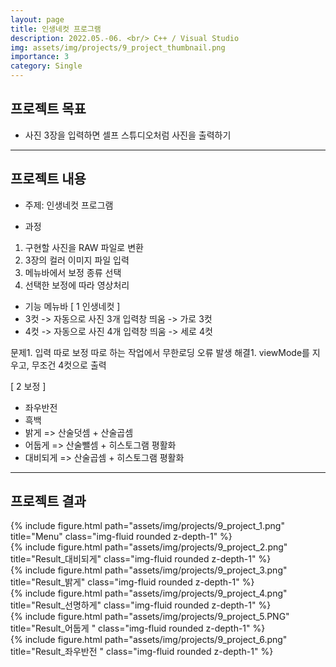 ```yaml
---
layout: page
title: 인생네컷 프로그램
description: 2022.05.-06. <br/> C++ / Visual Studio
img: assets/img/projects/9_project_thumbnail.png
importance: 3
category: Single
---
```


## 프로젝트 목표
- 사진 3장을 입력하면 셀프 스튜디오처럼 사진을 출력하기

---

## 프로젝트 내용
- 주제: 인생네컷 프로그램

- 과정
1. 구현할 사진을 RAW 파일로 변환
2. 3장의 컬러 이미지 파일 입력
3. 메뉴바에서 보정 종류 선택
4. 선택한 보정에 따라 영상처리

- 기능
메뉴바
[ 1 인생네컷 ]
- 3컷 -> 자동으로 사진 3개 입력창 띄움 -> 가로 3컷
- 4컷 -> 자동으로 사진 4개 입력창 띄움 -> 세로 4컷

문제1. 입력 따로 보정 따로 하는 작업에서 무한로딩 오류 발생
해결1. viewMode를 지우고, 무조건 4컷으로 출력


[ 2 보정 ]
- 좌우반전
- 흑백
- 밝게 => 산술덧셈 + 산술곱셈
- 어둡게 => 산술뺄셈 + 히스토그램 평활화
- 대비되게 => 산술곱셈 + 히스토그램 평활화

---

## 프로젝트 결과

<div class="col-sm mt-3 mt-md-0">
  {% include figure.html path="assets/img/projects/9_project_1.png" title="Menu" class="img-fluid rounded z-depth-1" %}
</div>

<div class="row">
    <div class="col-sm mt-3 mt-md-0">
        {% include figure.html path="assets/img/projects/9_project_2.png" title="Result_대비되게" class="img-fluid rounded z-depth-1" %}
    </div>
    <div class="col-sm mt-3 mt-md-0">
        {% include figure.html path="assets/img/projects/9_project_3.png" title="Result_밝게" class="img-fluid rounded z-depth-1" %}
    </div>
</div>

<div class="row">
    <div class="col-sm mt-3 mt-md-0">
        {% include figure.html path="assets/img/projects/9_project_4.png" title="Result_선명하게" class="img-fluid rounded z-depth-1" %}
    </div>
    <div class="col-sm mt-3 mt-md-0">
        {% include figure.html path="assets/img/projects/9_project_5.PNG" title="Result_어둡게 " class="img-fluid rounded z-depth-1" %}
    </div>
    <div class="col-sm mt-3 mt-md-0">
        {% include figure.html path="assets/img/projects/9_project_6.png" title="Result_좌우반전 " class="img-fluid rounded z-depth-1" %}
    </div>
</div>
